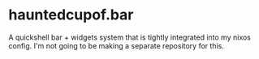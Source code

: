 # hauntedcupof.bar

A quickshell bar + widgets system that is tightly integrated into my nixos
config. I'm not going to be making a separate repository for this.
